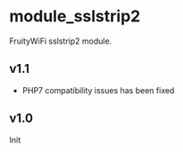 module_sslstrip2
===============

FruityWiFi sslstrip2 module.


v1.1
---------------------------------
- PHP7 compatibility issues has been fixed


v1.0
------------
Init
